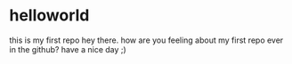 # helloworld
this is my first repo
hey there. how are you feeling about my first repo ever in the github? 
have a nice day ;)
